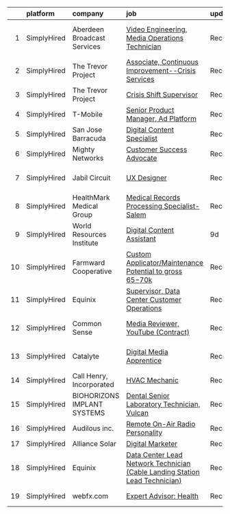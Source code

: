 

|    | platform    | company                     | job                                                                                                                                                                                      | update_time   | location                   |
|---:|:------------|:----------------------------|:-----------------------------------------------------------------------------------------------------------------------------------------------------------------------------------------|:--------------|:---------------------------|
|  1 | SimplyHired | Aberdeen Broadcast Services | [Video Engineering, Media Operations Technician](https://www.simplyhired.com/job/NqVWIAP5X5Qgi23plhBzBVap07b1uTt2RSlRZJRvKOns5v-KChwjrg?q=digital+platform)                              | Recently      | Rancho Santa Margarita, CA |
|  2 | SimplyHired | The Trevor Project          | [Associate, Continuous Improvement--Crisis Services](https://www.simplyhired.com/job/A7zHWp9ifmgU2eNYGA_OjqKZWcjwe8XrO3QKcM0kRiY4uWMvjgAhjQ?q=digital+platform)                          | Recently      | Remote                     |
|  3 | SimplyHired | The Trevor Project          | [Crisis Shift Supervisor](https://www.simplyhired.com/job/F6Gv5A5jCur6VxNSXBACSIffmTNW-OvJI_4y9ONT9hrj-LOs-yWkXg?q=digital+platform)                                                     | Recently      | Remote                     |
|  4 | SimplyHired | T-Mobile                    | [Senior Product Manager, Ad Platform](https://www.simplyhired.com/job/BI68FhP--X2J13arzSC2ySZX6Gg3puVqrnmoJraY3_3B26BKQrjQ8Q?q=digital+platform)                                         | Recently      | New York, NY               |
|  5 | SimplyHired | San Jose Barracuda          | [Digital Content Specialist](https://www.simplyhired.com/job/WWyWZI6s1lJK-MCZr4IMEHrHOvf8L8gOloVZ_rDBjaN8JLgQUfxMWQ?q=digital+platform)                                                  | Recently      | San Jose, CA               |
|  6 | SimplyHired | Mighty Networks             | [Customer Success Advocate](https://www.simplyhired.com/job/YXmTZL33OYH9KkXvw4w9iGRY_O3JouNEUAqN4SdLTMSCjnrW7wP-4Q?q=digital+platform)                                                   | Recently      | Palo Alto, CA              |
|  7 | SimplyHired | Jabil Circuit               | [UX Designer](https://www.simplyhired.com/job/C3sbjuSkcCX7vsA18EjR__zA29fGUdmFALkgCpqHVHuFtU-YkSd9QA?q=digital+platform)                                                                 | Recently      | Saint Petersburg, FL       |
|  8 | SimplyHired | HealthMark Medical Group    | [Medical Records Processing Specialist- Salem](https://www.simplyhired.com/job/DTvYBCw26VW98qDg49Y1_KKT2o8f8KhxBAIkdhv1_oe2lvi5kqu9Vw?q=digital+platform)                                | Recently      | Remote                     |
|  9 | SimplyHired | World Resources Institute   | [Digital Content Assistant](https://www.simplyhired.com/job/0ObL4u4PjaPhfpasUbmKT2lumTViobnbSSSOD1E3YpAsdeyyH6O6Cg?q=digital+platform)                                                   | 9d            | Remote                     |
| 10 | SimplyHired | Farmward Cooperative        | [Custom Applicator/Maintenance Potential to gross $65-$70k](https://www.simplyhired.com/job/iznvs9PSkVMFk18S5SELK5C_jAJfuCgE_XvV1zXRyUucD3orkCCceA?q=digital+platform)                   | Recently      | Springfield, MN            |
| 11 | SimplyHired | Equinix                     | [Supervisor, Data Center Customer Operations](https://www.simplyhired.com/job/XQsOJRv6tzEwoSJ26AiLhJ5fj8vzRyyo2u7JloUcu3fOWcFjMkrwJw?q=digital+platform)                                 | Recently      | San Jose, CA               |
| 12 | SimplyHired | Common Sense                | [Media Reviewer, YouTube (Contract)](https://www.simplyhired.com/job/QvKR49OnD5qw7GBhMd45MFsPzVyRstZxlv_CpLiZzfMcR2hgmOSbAg?q=digital+platform)                                          | Recently      | San Francisco, CA          |
| 13 | SimplyHired | Catalyte                    | [Digital Media Apprentice](https://www.simplyhired.com/job/tFv7kXWnZp3teBwfl6owTLMi9VAlW9vRzJfF4Ou5my4po85a-RUcGQ?q=digital+platform)                                                    | Recently      | Detroit, MI +3 locations   |
| 14 | SimplyHired | Call Henry, Incorporated    | [HVAC Mechanic](https://www.simplyhired.com/job/4LpWFvZuJ5CLGwk2Vav7Lt-0jRRRekHjU8nHpcPOlS_A_fGhU80DVA?q=digital+platform)                                                               | Recently      | Vandenberg AFB, CA         |
| 15 | SimplyHired | BIOHORIZONS IMPLANT SYSTEMS | [Dental Senior Laboratory Technician, Vulcan](https://www.simplyhired.com/job/I_GNGvOMpJVrg5E320KEzOG2us5btxO9te-Scn2zTDVn4IBMlPOatA?q=digital+platform)                                 | Recently      | Birmingham, AL             |
| 16 | SimplyHired | Audilous inc.               | [Remote On-Air Radio Personality](https://www.simplyhired.com/job/7OyTp5RvNM8TAVvN-2TU8kjUaRH38DORyh910krM8lVdFy9AAHRPJw?q=digital+platform)                                             | Recently      | Remote                     |
| 17 | SimplyHired | Alliance Solar              | [Digital Marketer](https://www.simplyhired.com/job/VpMbby29l1JUTvMiYzbfyy3raIeZwBGc5bQyzKoPeUE6YIDIPhEGAg?q=digital+platform)                                                            | Recently      | Remote                     |
| 18 | SimplyHired | Equinix                     | [Data Center Lead Network Technician (Cable Landing Station Lead Technician)](https://www.simplyhired.com/job/QO4vz4mFLZCFAVTjCeG-2j9S7gPZr8Ihyv6Ige5deShZHCA4BPxMGw?q=digital+platform) | Recently      | El Segundo, CA             |
| 19 | SimplyHired | webfx.com                   | [Expert Advisor: Health](https://www.simplyhired.com/job/FGOJqamkokBh27NFXhgcIbkxESfYaYdkUvenUQ9BE0eqOlbzJDmuDA?q=digital+platform)                                                      | Recently      | United States              |